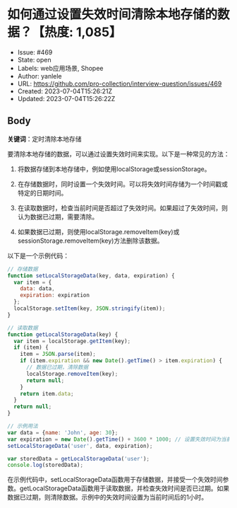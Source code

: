 # 如何通过设置失效时间清除本地存储的数据？【热度: 1,085】

- Issue: #469
- State: open
- Labels: web应用场景, Shopee
- Author: yanlele
- URL: https://github.com/pro-collection/interview-question/issues/469
- Created: 2023-07-04T15:26:21Z
- Updated: 2023-07-04T15:26:22Z

## Body

**关键词**：定时清除本地存储

要清除本地存储的数据，可以通过设置失效时间来实现。以下是一种常见的方法：

1. 将数据存储到本地存储中，例如使用localStorage或sessionStorage。

2. 在存储数据时，同时设置一个失效时间。可以将失效时间存储为一个时间戳或特定的日期时间。

3. 在读取数据时，检查当前时间是否超过了失效时间。如果超过了失效时间，则认为数据已过期，需要清除。

4. 如果数据已过期，则使用localStorage.removeItem(key)或sessionStorage.removeItem(key)方法删除该数据。

以下是一个示例代码：

```javascript
// 存储数据
function setLocalStorageData(key, data, expiration) {
  var item = {
    data: data,
    expiration: expiration
  };
  localStorage.setItem(key, JSON.stringify(item));
}

// 读取数据
function getLocalStorageData(key) {
  var item = localStorage.getItem(key);
  if (item) {
    item = JSON.parse(item);
    if (item.expiration && new Date().getTime() > item.expiration) {
      // 数据已过期，清除数据
      localStorage.removeItem(key);
      return null;
    }
    return item.data;
  }
  return null;
}

// 示例用法
var data = {name: 'John', age: 30};
var expiration = new Date().getTime() + 3600 * 1000; // 设置失效时间为当前时间后的1小时
setLocalStorageData('user', data, expiration);

var storedData = getLocalStorageData('user');
console.log(storedData);
```

在示例代码中，setLocalStorageData函数用于存储数据，并接受一个失效时间参数。getLocalStorageData函数用于读取数据，并检查失效时间是否已过期。如果数据已过期，则清除数据。示例中的失效时间设置为当前时间后的1小时。

